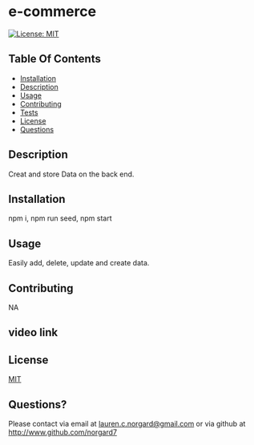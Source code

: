 # e-commerce

  
  [![License: MIT](https://img.shields.io/badge/License-MIT-yellow.svg)](https://opensource.org/licenses/MIT)

  ## Table Of Contents
* [Installation](#Installation)
* [Description](#description)
* [Usage](#usage)
* [Contributing](#contributing)
* [Tests](#tests)
* [License](#license)
* [Questions](#questions)



## Description
Creat and store Data on the back end.

## Installation
npm i, npm run seed, npm start

## Usage 

Easily add, delete, update  and create data.

## Contributing
NA

## video link


## License 
[MIT](https://opensource.org/licenses/MIT)

## Questions? 
Please contact via email at <lauren.c.norgard@gmail.com> or via github at <http://www.github.com/norgard7>

##
